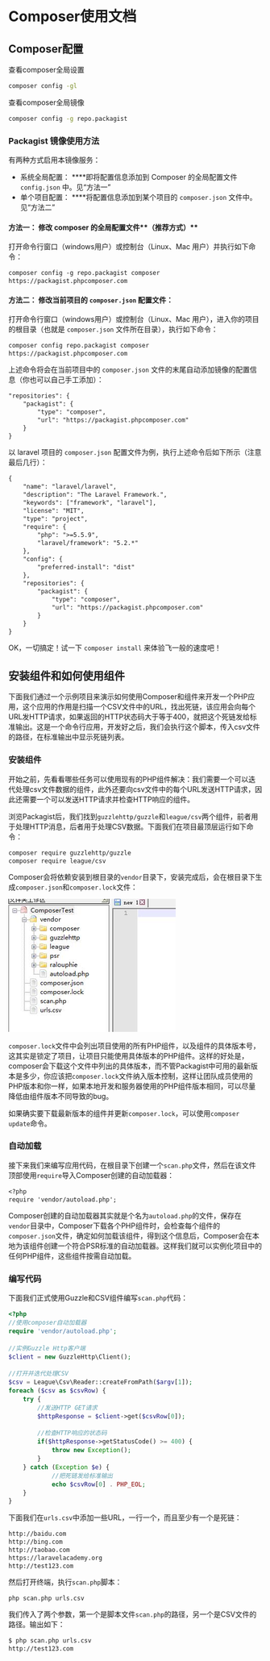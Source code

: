 # Composer使用文档

## Composer配置

 查看composer全局设置

```bash
composer config -gl
```

查看composer全局镜像

```bash
composer config -g repo.packagist
```

### Packagist 镜像使用方法

有两种方式启用本镜像服务：

* 系统全局配置： ****即将配置信息添加到 Composer 的全局配置文件 `config.json` 中。见“方法一”
* 单个项目配置： ****将配置信息添加到某个项目的 `composer.json` 文件中。见“方法二”

#### **方法一：** 修改 composer 的全局配置文件**（推荐方式）** <a id="-composer-"></a>

打开命令行窗口（windows用户）或控制台（Linux、Mac 用户）并执行如下命令：

```text
composer config -g repo.packagist composer https://packagist.phpcomposer.com
```

#### **方法二：** 修改当前项目的 `composer.json` 配置文件： <a id="-composer-json-"></a>

打开命令行窗口（windows用户）或控制台（Linux、Mac 用户），进入你的项目的根目录（也就是 `composer.json` 文件所在目录），执行如下命令：

```text
composer config repo.packagist composer https://packagist.phpcomposer.com
```

上述命令将会在当前项目中的 `composer.json` 文件的末尾自动添加镜像的配置信息（你也可以自己手工添加）：

```text
"repositories": {
    "packagist": {
        "type": "composer",
        "url": "https://packagist.phpcomposer.com"
    }
}
```

 以 laravel 项目的 `composer.json` 配置文件为例，执行上述命令后如下所示（注意最后几行）：

```text
{
    "name": "laravel/laravel",
    "description": "The Laravel Framework.",
    "keywords": ["framework", "laravel"],
    "license": "MIT",
    "type": "project",
    "require": {
        "php": ">=5.5.9",
        "laravel/framework": "5.2.*"
    },
    "config": {
        "preferred-install": "dist"
    },
    "repositories": {
        "packagist": {
            "type": "composer",
            "url": "https://packagist.phpcomposer.com"
        }
    }
}
```

 OK，一切搞定！试一下 `composer install` 来体验飞一般的速度吧！

## **安装组件和如何使用组件**

下面我们通过一个示例项目来演示如何使用Composer和组件来开发一个PHP应用，这个应用的作用是扫描一个CSV文件中的URL，找出死链，该应用会向每个URL发HTTP请求，如果返回的HTTP状态码大于等于400，就把这个死链发给标准输出。这是一个命令行应用，开发好之后，我们会执行这个脚本，传入csv文件的路径，在标准输出中显示死链列表。

### **安装组件**

开始之前，先看看哪些任务可以使用现有的PHP组件解决：我们需要一个可以迭代处理csv文件数据的组件，此外还要向csv文件中的每个URL发送HTTP请求，因此还需要一个可以发送HTTP请求并检查HTTP响应的组件。

浏览Packagist后，我们找到`guzzlehttp/guzzle`和`league/csv`两个组件，前者用于处理HTTP消息，后者用于处理CSV数据。下面我们在项目最顶层运行如下命令：

```text
composer require guzzlehttp/guzzle
composer require league/csv
```

Composer会将依赖安装到根目录的`vendor`目录下，安装完成后，会在根目录下生成`composer.json`和`composer.lock`文件：

![](.gitbook/assets/composer_require.jpg)

`composer.lock`文件中会列出项目使用的所有PHP组件，以及组件的具体版本号，这其实是锁定了项目，让项目只能使用具体版本的PHP组件。这样的好处是，composer会下载这个文件中列出的具体版本，而不管Packagist中可用的最新版本是多少，你应该把`composer.lock`文件纳入版本控制，这样让团队成员使用的PHP版本和你一样，如果本地开发和服务器使用的PHP组件版本相同，可以尽量降低由组件版本不同导致的bug。

如果确实要下载最新版本的组件并更新`composer.lock`，可以使用`composer update`命令。

### **自动加载**

接下来我们来编写应用代码，在根目录下创建一个`scan.php`文件，然后在该文件顶部使用`require`导入Composer创建的自动加载器：

```text
<?php
require 'vendor/autoload.php';
```

Composer创建的自动加载器其实就是个名为`autoload.php`的文件，保存在`vendor`目录中，Composer下载各个PHP组件时，会检查每个组件的`composer.json`文件，确定如何加载该组件，得到这个信息后，Composer会在本地为该组件创建一个符合PSR标准的自动加载器。这样我们就可以实例化项目中的任何PHP组件，这些组件按需自动加载。

### **编写代码**

下面我们正式使用Guzzle和CSV组件编写`scan.php`代码：

```php
<?php
//使用composer自动加载器
require 'vendor/autoload.php';

//实例Guzzle Http客户端
$client = new GuzzleHttp\Client();

//打开并迭代处理CSV
$csv = League\Csv\Reader::createFromPath($argv[1]);
foreach ($csv as $csvRow) {
    try {
        //发送HTTP GET请求
        $httpResponse = $client->get($csvRow[0]);

        //检查HTTP响应的状态码
        if($httpResponse->getStatusCode() >= 400) {
            throw new Exception();
        }
    } catch (Exception $e) {
            //把死链发给标准输出
            echo $csvRow[0] . PHP_EOL;
    }
}
```

下面我们在`urls.csv`中添加一些URL，一行一个，而且至少有一个是死链：

```text
http://baidu.com
http://bing.com
http://taobao.com
https://laravelacademy.org
http://test123.com
```

然后打开终端，执行`scan.php`脚本：

```text
php scan.php urls.csv
```

我们传入了两个参数，第一个是脚本文件`scan.php`的路径，另一个是CSV文件的路径。输出如下：

```text
$ php scan.php urls.csv
http://test123.com
```



